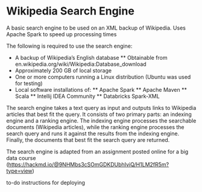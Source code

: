 # Wikipedia Search Engine
A basic search engine to be used on an XML backup of Wikipedia. Uses Apache Spark to speed up processing times

The following is required to use the search engine: 
* A backup of Wikipedia’s English database
** Obtainable from en.wikipedia.org/wiki/Wikipedia:Database_download
* Approximately 200 GB of local storage
* One or more computers running a Linux distribution (Ubuntu was used for testing) 
* Local software installations of:
    ** Apache Spark 
    ** Apache Maven
    ** Scala
    ** Intellij IDEA Community
    ** Databricks Spark-XML

The search engine takes a text query as input and outputs links to Wikipedia articles that best fit the query. It consists of two primary parts: an indexing engine and a ranking engine. The indexing engine processes the searchable documents (Wikipedia articles), while the ranking engine processes the search query and runs it against the results from the indexing engine. Finally, the documents that best fit the search query are returned.

The search engine is adapted from an assignment posted online for a big data course (https://hackmd.io/@9NHMbs3cSOmGDKDUbhIviQ/H1LM2fR5m?type=view)

to-do instructions for deploying
